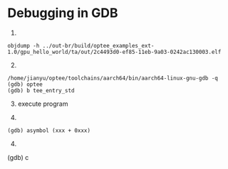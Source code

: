 
# Debugging in GDB

1.

```
objdump -h ../out-br/build/optee_examples_ext-1.0/gpu_hello_world/ta/out/2c4493d0-ef85-11eb-9a03-0242ac130003.elf
```

2. 

```
/home/jianyu/optee/toolchains/aarch64/bin/aarch64-linux-gnu-gdb -q
(gdb) optee
(gdb) b tee_entry_std

```

3. execute program

3.

```
(gdb) asymbol (xxx + 0xxx)
```

4.
(gdb) c